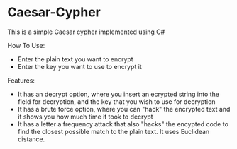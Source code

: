 # Caesar-Cypher

This is a simple Caesar cypher implemented using C#

How To Use:
- Enter the plain text you want to encrypt
- Enter the key you want to use to encrypt it

Features:
- It has an decrypt option, where you insert an ecrypted string into the field for decryption, and the key that you wish to use for decryption
- It has a brute force option, where you can "hack" the encrypted text and it shows you how much time it took to decrypt
- It has a letter a frequency attack that also "hacks" the encypted code to find the closest possible match to the plain text. It uses Euclidean distance.
